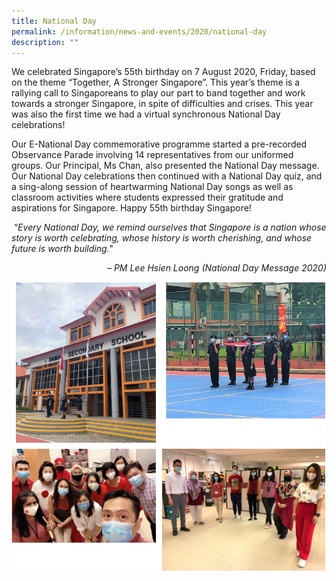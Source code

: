```yaml
---
title: National Day
permalink: /information/news-and-events/2020/national-day
description: ""
---
```

<p>We celebrated Singapore&rsquo;s 55th birthday on 7 August 2020, Friday, based on the theme &ldquo;Together, A Stronger Singapore&rdquo;. This year&rsquo;s theme is a rallying call to Singaporeans to play our part to band together and work towards a stronger Singapore, in spite of difficulties and crises. This year was also the first time we had a virtual synchronous National Day celebrations!&nbsp;</p>
<p>Our E-National Day commemorative programme started a pre-recorded Observance Parade involving 14 representatives from our uniformed groups. Our Principal, Ms Chan, also presented the National Day message. Our National Day celebrations then continued with a National Day quiz, and a sing-along session of heartwarming National Day songs as well as classroom activities where students expressed their gratitude and aspirations for Singapore. Happy 55th birthday Singapore!</p>
<p>&nbsp;&ldquo;<em>Every National Day, we remind ourselves that Singapore is a nation whose story is worth celebrating, whose history is worth cherishing, and whose future is worth building.</em>"&nbsp;</p>
<p style="text-align: right;"><em>&ndash; PM Lee Hsien Loong (National Day Message 2020)</em></p>
<img src="/images/ndp1.png">